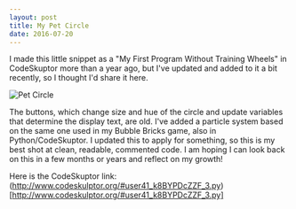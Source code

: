 ```yaml
---
layout: post
title: My Pet Circle
date: 2016-07-20
---
```


I made this little snippet as a "My First Program Without Training Wheels" in CodeSkuptor more than a year ago, but I've updated and added to it a bit recently, so I thought I'd share it here.

![Pet Circle](https://i.imgsafe.org/1252deceba.gif)

The buttons, which change size and hue of the circle and update variables that determine the display text, are old. I've added a particle system based on the same one used in my Bubble Bricks game, also in Python/CodeSkuptor. I updated this to apply for something, so this is my best shot at clean, readable, commented code. I am hoping I can look back on this in a few months or years and reflect on my growth!

Here is the CodeSkuptor link: (http://www.codeskulptor.org/#user41_k8BYPDcZZF_3.py)[http://www.codeskulptor.org/#user41_k8BYPDcZZF_3.py]
